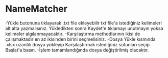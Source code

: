 # NameMatcher
-Yükle butonuna tıklayarak .txt file ekleyebilir txt file'a istediğiniz kelimeleri alt alta yazmalısınız. Yükledikten sonra Kaydet'e
tıklamayı unutmayın yoksa kelimeler algılanmayacaktır.
-Karşılaştırma methodlarının ikisi de çalışmaktadır en az ikisinden birini seçmelisiniz.
-Dosya Yükle kısmında .xlsx uzantılı dosya yükleyip Karşılaştırmak istediğiniz sütunları seçip Başlat'a basın.
-İşlem tamamlandığında dosya değiştirilmiş olacaktır.
